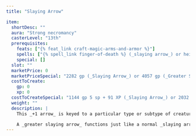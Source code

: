```yaml
---
title: "Slaying Arrow"

item:
  shortDesc: ""
  aura: "Strong necromancy"
  casterLevel: "13th"
  prerequisites:
    feats: ["{% feat_link craft-magic-arms-and-armor %}"]
    spells: ["{% spell_link finger-of-death %} (_slaying arrow_) or heightened {% spell_link finger-of-death %} (_greater slaying arrow_)"]
    special: []
  slot: ""
  marketPrice: 0
  marketPriceSpecial: "2282 gp (_Slaying Arrow_) or 4057 gp (_Greater Slaying Arrow_)"
  costToCreate:
    gp: 0
    xp: 0
  costToCreateSpecial: "1144 gp 5 sp + 91 XP (_Slaying Arrow_) or 2032 gp + 162 XP (_Greater Slaying Arrow_)"
  weight: ""
  description: |
    This _+1 arrow_ is keyed to a particular type or subtype of creature. If it strikes such a creature, the target must make a DC 20 Fortitude save or die (or, in the case of unliving targets, be destroyed) instantly. Note that even creatures normally exempt from Fortitude saves (undead and constructs) are subject to this attack. When keyed to a living creature, this is a death effect (and thus {% spell_link death-ward %} protects a target). To determine the type or subtype of creature the arrow is keyed to, roll on {% magic_weapon_ability_link bane 'Table: Bane Enemies' #bane-enemies-table %}.

    A _greater slaying arrow_ functions just like a normal _slaying arrow_, but the DC to avoid the death effect is 23.
---
```


